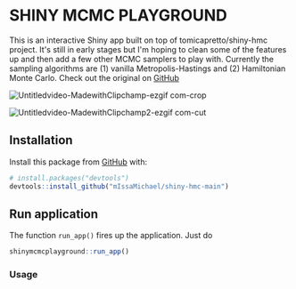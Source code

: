 # SHINY MCMC PLAYGROUND
This is an interactive Shiny app built on top of tomicapretto/shiny-hmc project. It's still in early stages but I'm hoping to clean some of the features up and then add a few other MCMC samplers to play with. Currently the sampling algorithms are (1) vanilla Metropolis-Hastings and (2) Hamiltonian Monte Carlo. Check out the original on [GitHub](https://github.com/tomicapretto/shiny-hmc)


![Untitledvideo-MadewithClipchamp-ezgif com-crop](https://github.com/user-attachments/assets/7e542d34-1e19-4557-b651-904456830da5)

![Untitledvideo-MadewithClipchamp2-ezgif com-cut](https://github.com/user-attachments/assets/a3bcbaff-7b04-4465-bbac-214b75ff298a)


## Installation

Install this package from [GitHub](https://github.com/) with:

```r
# install.packages("devtools")
devtools::install_github("mIssaMichael/shiny-hmc-main")
```

## Run application

The function `run_app()` fires up the application. Just do

``` r
shinymcmcplayground::run_app()
```

### Usage
